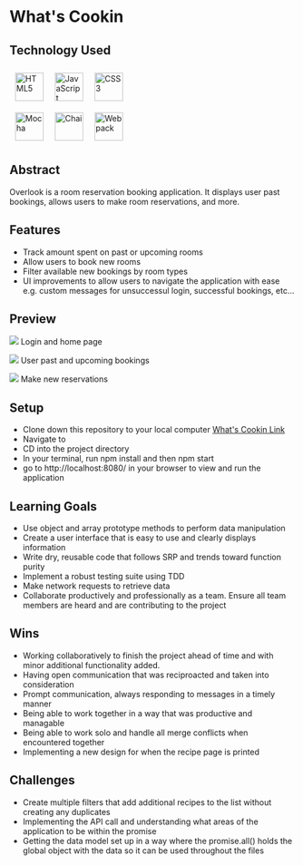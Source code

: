 # What's Cookin

## Technology Used

<a href="https://en.wikipedia.org/wiki/HTML5" target="_blank"><img style="margin: 10px" src="https://profilinator.rishav.dev/skills-assets/html5-original-wordmark.svg" alt="HTML5" height="50px" /></a><a href="https://www.javascript.com/" target="_blank"><img style="margin: 10px" src="https://profilinator.rishav.dev/skills-assets/javascript-original.svg" alt="JavaScript" height="50px" /></a><a href="https://www.w3schools.com/css/" target="_blank"><img style="margin: 10px" src="https://profilinator.rishav.dev/skills-assets/css3-original-wordmark.svg" alt="CSS3" height="50px" /></a>  
<a href="https://mochajs.org/" target="_blank"><img style="margin: 10px" src="https://profilinator.rishav.dev/skills-assets/mocha.png" alt="Mocha" height="50px" /></a><a href="https://www.chaijs.com/" target="_blank"><img style="margin: 10px" src="https://profilinator.rishav.dev/skills-assets/chai.png" alt="Chai" height="50px" /></a><a href="https://webpack.js.org/" target="_blank"><img style="margin: 10px" src="https://profilinator.rishav.dev/skills-assets/webpack-original.svg" alt="Webpack" height="50px" /></a>

## Abstract
Overlook is a room reservation booking application. It displays user past bookings, allows users to make room reservations, and more.

## Features
- Track amount spent on past or upcoming rooms
- Allow users to book new rooms
- Filter available new bookings by room types
- UI improvements to allow users to navigate the application with ease e.g. custom messages for unsuccessul login, successful bookings, etc...

## Preview
![](https://github.com/loganpaulmatheny/overlook/blob/main/assets/hotel-info.gif)
Login and home page 

![](https://github.com/loganpaulmatheny/overlook/blob/main/assets/user-bookings.gif)
User past and upcoming bookings

![](https://github.com/loganpaulmatheny/overlook/blob/main/assets/reservations.gif)
Make new reservations

## Setup

- Clone down this repository to your local computer [What's Cookin Link](https://github.com/Jnguyen615/whats-cookin)
- Navigate to
- CD into the project directory
- In your terminal, run npm install and then npm start
- go to http://localhost:8080/ in your browser to view and run the application

## Learning Goals

- Use object and array prototype methods to perform data manipulation
- Create a user interface that is easy to use and clearly displays information
- Write dry, reusable code that follows SRP and trends toward function purity
- Implement a robust testing suite using TDD
- Make network requests to retrieve data
- Collaborate productively and professionally as a team. Ensure all team members are heard and are contributing to the project

## Wins

- Working collaboratively to finish the project ahead of time and with minor additional functionality added.
- Having open communication that was reciproacted and taken into consideration
- Prompt communication, always responding to messages in a timely manner
- Being able to work together in a way that was productive and managable
- Being able to work solo and handle all merge conflicts when encountered together
- Implementing a new design for when the recipe page is printed

## Challenges

- Create multiple filters that add additional recipes to the list without creating any duplicates
- Implementing the API call and understanding what areas of the application to be within the promise
- Getting the data model set up in a way where the promise.all() holds the global object with the data so it can be used throughout the files

